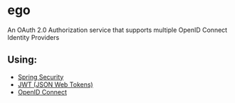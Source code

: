 # ego
An OAuth 2.0 Authorization service that supports multiple OpenID Connect Identity Providers

## Using:

* [Spring Security](https://projects.spring.io/spring-security/)
* [JWT (JSON Web Tokens)](https://jwt.io/)
* [OpenID Connect](http://openid.net/connect/)
